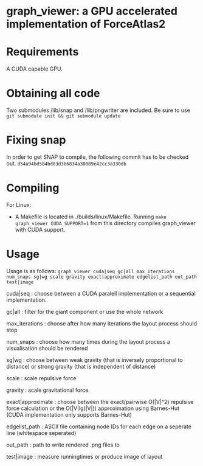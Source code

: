 # graph_viewer: a GPU accelerated implementation of ForceAtlas2

# Requirements
A CUDA capable GPU.

# Obtaining all code
Two submodules /lib/snap and /lib/pngwriter are included. Be sure to use
`git submodule init && git submodule update`

# Fixing snap
In order to get SNAP to compile, the following commit has to be checked out.
`d54a94bd584bd03d366834a30089e42cc3a330db `

# Compiling
For Linux: 
- A Makefile is located in ./builds/linux/Makefile. Running 
`make graph_viewer CUDA_SUPPORT=1` 
from this directory compiles graph_viewer with CUDA support.

# Usage
Usage is as follows: `graph_viewer cuda|seq gc|all max_iterations num_snaps sg|wg scale gravity exact|approximate edgelist_path out_path test|image`

cuda|seq           : choose between a CUDA paralell implementation or a sequential implementation.

gc|all             : filter for the giant component or use the whole network

max_iterations     : choose after how many iterations the layout process should stop

num_snaps          : choose how many times during the layout process a visualisation should be rendered

sg|wg              : choose between weak gravity (that is inversely proportional to distance) or 
                     strong gravity (that is independent of distance)

scale              : scale repulsive force

gravity            : scale gravitational force 

exact|approximate  : choose between the exact/pairwise O(|V|^2) repulsive force calculation or the O(|V|lg(|V|))
                     approximation using Barnes-Hut (CUDA implementation only supports Barnes-Hut)

edgelist_path      : ASCII file containing node IDs for each edge on a seperate line (whitespace seperated)

out_path           : path to write rendered .png files to

test|image         : measure runningtimes or produce image of layout
